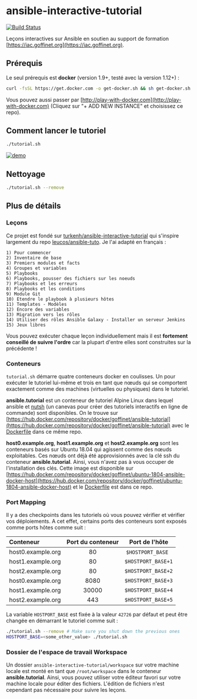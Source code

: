 # ansible-interactive-tutorial

[![Build Status](https://travis-ci.org/turkenh/ansible-interactive-tutorial.svg?branch=master)](https://travis-ci.org/turkenh/ansible-interactive-tutorial)

Leçons interactives sur Ansible en soutien au support de formation [https://iac.goffinet.org](https://iac.goffinet.org).

## Prérequis

Le seul prérequis est **docker** (version 1.9+, testé avec la version 1.12+) :

```bash
curl -fsSL https://get.docker.com -o get-docker.sh && sh get-docker.sh
```

Vous pouvez aussi passer par [http://play-with-docker.com](http://play-with-docker.com) (Cliquez sur "+ ADD NEW INSTANCE" et choisissez ce repo).

## Comment lancer le tutoriel

```bash
./tutorial.sh
```

[![demo](https://asciinema.org/a/CPUhOGGlcLiXVlZKIuiuk5Q7f.png)](https://asciinema.org/a/CPUhOGGlcLiXVlZKIuiuk5Q7f?autoplay=1)

## Nettoyage

```bash
./tutorial.sh --remove
```

## Plus de détails

### Leçons

Ce projet est fondé sur [turkenh/ansible-interactive-tutorial](https://github.com/turkenh/ansible-interactive-tutorial) qui s'inspire largement du repo [leucos/ansible-tuto](https://github.com/leucos/ansible-tuto). Je l'ai adapté en français :

```
1) Pour commencer
2) Inventaire de base
3) Premiers modules et facts
4) Groupes et variables
5) Playbooks
6) Playbooks, pousser des fichiers sur les noeuds
7) Playbooks et les erreurs
8) Playbooks et les conditions
9) Module Git
10) Etendre le playbook à plusieurs hôtes
11) Templates - Modèles
12) Encore des variables
13) Migration vers les rôles
14) Utiliser des rôles Ansible Galaxy - Installer un serveur Jenkins
15) Jeux libres
```

Vous pouvez exécuter chaque leçon individuellement mais il est **fortement conseillé de suivre l'ordre** car la plupart d'entre elles sont construites sur la précédente !

### Conteneurs

`tutorial.sh` démarre quatre conteneurs docker en coulisses. Un pour exécuter le tutoriel lui-même et trois en tant que nœuds qui se comportent exactement comme des machines (virtuelles ou physiques) dans le tutoriel.

**ansible.tutorial** est un conteneur de tutoriel Alpine Linux dans lequel ansible et [nutsh](https://github.com/turkenh/nutsh) (un canevas pour créer des tutoriels interactifs en ligne de commande) sont disponibles. On le trouve sur [https://hub.docker.com/repository/docker/goffinet/ansible-tutorial](https://hub.docker.com/repository/docker/goffinet/ansible-tutorial) avec le [Dockerfile](https://github.com/goffinet/ansible-interactive-tutorial/blob/master/images/ansible-tutorial/Dockerfile) dans ce même repo.

**host0.example.org**, **host1.example.org** et **host2.example.org** sont les conteneurs basés sur Ubuntu 18.04 qui agissent comme des nœuds exploitables. Ces nœuds ont déjà été approvisionnés avec la clé ssh du conteneur **ansible.tutorial**. Ainsi, vous n'avez pas à vous occuper de l'installation des clés. Cette image est disponible sur [https://hub.docker.com/repository/docker/goffinet/ubuntu-1804-ansible-docker-host](https://hub.docker.com/repository/docker/goffinet/ubuntu-1804-ansible-docker-host) et le [Dockerfile](https://github.com/goffinet/ansible-interactive-tutorial/blob/master/images/ubuntu-1804-ansible-docker-host/Dockerfile) est dans ce repo.

### Port Mapping

Il y a des checkpoints dans les tutoriels où vous pouvez vérifier et vérifier vos déploiements. A cet effet, certains ports des conteneurs sont exposés comme ports hôtes comme suit :

Conteneur|Port du conteneur|Port de l'hôte
:---|:---:|:---:
host0.example.org|80|`$HOSTPORT_BASE`  
host1.example.org|80|`$HOSTPORT_BASE+1`
host2.example.org|80|`$HOSTPORT_BASE+2`
host0.example.org|8080|`$HOSTPORT_BASE+3`
host1.example.org|30000|`$HOSTPORT_BASE+4`
host2.example.org|443|`$HOSTPORT_BASE+5`

La variable `HOSTPORT_BASE` est fixée à la valeur `42726` par défaut et peut être changée en démarrant le tutoriel comme suit :

```bash
./tutorial.sh --remove # Make sure you shut down the previous ones
HOSTPORT_BASE=<some_other_value> ./tutorial.sh
```

### Dossier de l'espace de travail Workspace

Un dossier `ansible-interactive-tutorial/workspace` sur votre machine locale est monté en tant que `/root/workspace` dans le conteneur **ansible.tutorial**. Ainsi, vous pouvez utiliser votre éditeur favori sur votre machine locale pour éditer des fichiers. L'édition de fichiers n'est cependant pas nécessaire pour suivre les leçons.
